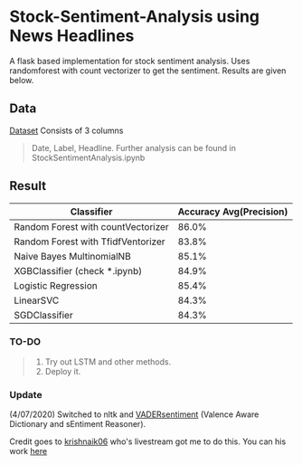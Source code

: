 # Stock-Sentiment-Analysis using News Headlines
A flask based implementation for stock sentiment analysis.
Uses randomforest with count vectorizer to get the sentiment.
Results are given below.
## Data
[Dataset](https://www.kaggle.com/aaron7sun/stocknews)
Consists of 3 columns 
  > Date,
  > Label,
  > Headline.
Further analysis can be found in StockSentimentAnalysis.ipynb

## Result

| Classifier                         | Accuracy Avg(Precision)  |
|------------------------------------|--------------------------|
| Random Forest with countVectorizer |       86.0%              |
| Random Forest with TfidfVentorizer |       83.8%              |
| Naive Bayes MultinomialNB          |       85.1%              |
| XGBClassifier (check *.ipynb)      |       84.9%              |
| Logistic Regression                |       85.4%              |
| LinearSVC                          |       84.3%              |
| SGDClassifier                      |       84.3%              |

### TO-DO
>1. Try out LSTM and other methods.
>2. Deploy it.


### Update
(4/07/2020)
Switched to nltk and [VADERsentiment](https://github.com/cjhutto/vaderSentiment) (Valence Aware Dictionary and sEntiment Reasoner).

Credit goes to [krishnaik06](https://github.com/krishnaik06) who's livestream got me to do this. You can his work [here](https://github.com/krishnaik06/Stock-Sentiment-Analysis)
